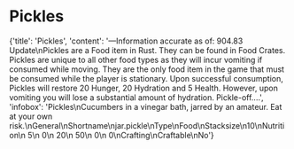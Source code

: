 
# Pickles

{'title': 'Pickles', 'content': '—Information accurate as of: 904.83 Update\nPickles are a Food item in Rust. They can be found in Food Crates. Pickles are unique to all other food types as they will incur vomiting if consumed while moving. They are the only food item in the game that must be consumed while the player is stationary. Upon successful consumption, Pickles will restore 20 Hunger, 20 Hydration and 5 Health. However, upon vomiting you will lose a substantial amount of hydration. Pickle-off....', 'infobox': 'Pickles\nCucumbers in a vinegar bath, jarred by an amateur. Eat at your own risk.\nGeneral\nShortname\njar.pickle\nType\nFood\nStacksize\n10\nNutrition\n 5\n 0\n 20\n 50\n 0\n 0\nCrafting\nCraftable\nNo'}
